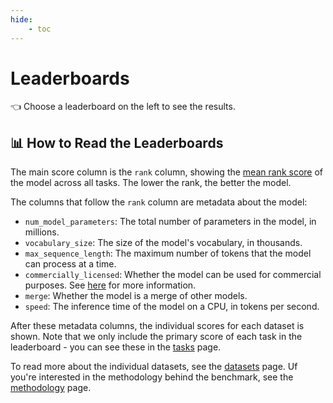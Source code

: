 ```yaml
---
hide:
    - toc
---
```

# Leaderboards

👈 Choose a leaderboard on the left to see the results.


## 📊 How to Read the Leaderboards

The main score column is the `rank` column, showing the [mean rank
score](/methodology.md) of the model across all tasks. The lower the rank, the better the
model.

The columns that follow the `rank` column are metadata about the model:

- `num_model_parameters`: The total number of parameters in the model, in millions.
- `vocabulary_size`: The size of the model's vocabulary, in thousands.
- `max_sequence_length`: The maximum number of tokens that the model can process at a
  time.
- `commercially_licensed`: Whether the model can be used for commercial purposes. See
  [here](/faq.md) for more information.
- `merge`: Whether the model is a merge of other models.
- `speed`: The inference time of the model on a CPU, in tokens per second.

After these metadata columns, the individual scores for each dataset is shown. Note that
we only include the primary score of each task in the leaderboard - you can see these in
the [tasks](/tasks) page.

To read more about the individual datasets, see the [datasets](/datasets) page. Uf
you're interested in the methodology behind the benchmark, see the
[methodology](/methodology) page.
